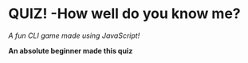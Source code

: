 # QUIZ! -How well do you know me? 

*A fun CLI game made using JavaScript!*

**An absolute beginner made this quiz**




